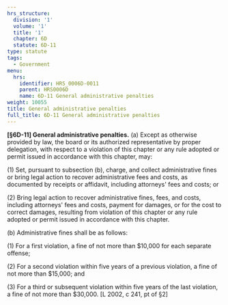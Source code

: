 ```yaml
---
hrs_structure:
  division: '1'
  volume: '1'
  title: '1'
  chapter: 6D
  statute: 6D-11
type: statute
tags:
  - Government
menu:
  hrs:
    identifier: HRS_0006D-0011
    parent: HRS0006D
    name: 6D-11 General administrative penalties
weight: 10055
title: General administrative penalties
full_title: 6D-11 General administrative penalties
---
```

**[§6D-11] General administrative penalties.** (a) Except as otherwise provided by law, the board or its authorized representative by proper delegation, with respect to a violation of this chapter or any rule adopted or permit issued in accordance with this chapter, may:

(1) Set, pursuant to subsection (b), charge, and collect administrative fines or bring legal action to recover administrative fees and costs, as documented by receipts or affidavit, including attorneys' fees and costs; or

(2) Bring legal action to recover administrative fines, fees, and costs, including attorneys' fees and costs, payment for damages, or for the cost to correct damages, resulting from violation of this chapter or any rule adopted or permit issued in accordance with this chapter.

(b) Administrative fines shall be as follows:

(1) For a first violation, a fine of not more than $10,000 for each separate offense;

(2) For a second violation within five years of a previous violation, a fine of not more than $15,000; and

(3) For a third or subsequent violation within five years of the last violation, a fine of not more than $30,000\. [L 2002, c 241, pt of §2]